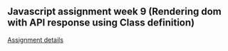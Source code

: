 ## Javascript assignment week 9 (Rendering dom with API response using Class definition)

[Assignment details](https://github.com/HackYourFuture/JavaScript3/blob/master/Week3/MAKEME.md)

